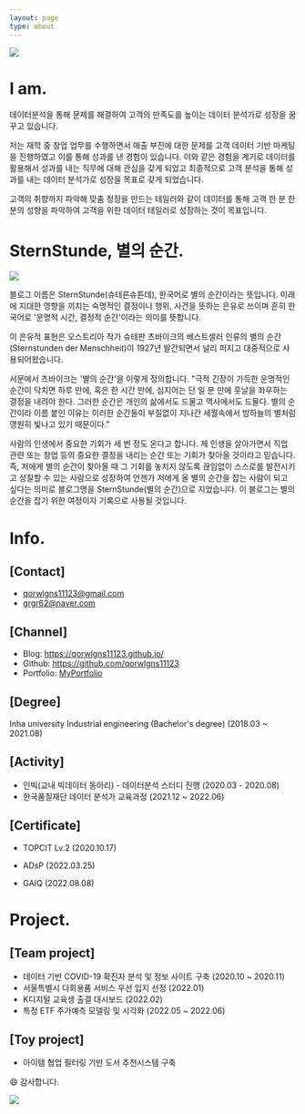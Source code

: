 ```yaml
---
layout: page
type: about
---
```



![](https://velog.velcdn.com/images/adastra/post/a178af52-9ace-48ca-b531-1a7eb153da2a/image.JPG)


# I am.

데이터분석을 통해 문제를 해결하여 고객의 만족도를 높이는 데이터 분석가로 성장을 꿈꾸고 있습니다.



저는 재학 중 창업 업무를 수행하면서 매출 부진에 대한 문제를 고객 데이터 기반 마케팅을 진행하였고 이를 통해 성과를 낸 경험이 있습니다. 이와 같은 경험을 계기로 데이터를 활용해서 성과를 내는 직무에 대해 관심을 갖게 되었고 최종적으로 고객 분석을 통해 성과를 내는 데이터 분석가로 성장을 목표로 갖게 되었습니다.

고객의 취향까지 파악해 맞춤 정장을 만드는 테일러와 같이  데이터를 통해 고객 한 분 한 분의 성향을 파악하여 고객을 위한 데이터 테일러로 성장하는 것이 목표입니다.

# SternStunde, 별의 순간.

![](https://velog.velcdn.com/images/adastra/post/74b68a39-a73b-4f20-8b22-9a5a51497f10/image.jpg)


블로그 이름은 SternStunde(슈테른슈튼데), 한국어로 별의 순간이라는 뜻입니다.
미래에 지대한 영향을 끼치는 숙명적인 결정이나 행위, 사건을 뜻하는 은유로 쓰이며 흔히 한국어로 '운명적 시간, 결정적 순간'이라는 의미를 뜻합니다.

이 은유적 표현은 오스트리아 작가 슈테판 츠바이크의 베스트셀러 인류의 별의 순간(Sternstunden der Menschheit)이 1927년 발간되면서 널리 퍼지고 대중적으로 사용되어왔습니다. 

서문에서 츠바이크는 '별의 순간'을 이렇게 정의합니다.
"극적 긴장이 가득한 운명적인 순간이 닥치면 하루 만에, 혹은 한 시간 만에, 심지어는 단 일 분 만에 훗날을 좌우하는 결정을 내려야 한다. 그러한 순간은 개인의 삶에서도 드물고 역사에서도 드물다. 별의 순간이라 이름 붙인 이유는 이러한 순간들이 부질없이 지나간 세월속에서 밤하늘의 별처럼 영원히 빛나고 있기 때문이다."

사람의 인생에서 중요한 기회가 세 번 정도 온다고 합니다.
제 인생을 살아가면서 직업 관련 또는 창업 등의 중요한 결정을 내리는 순간 또는 기회가 찾아올 것이라고 믿습니다.
즉, 저에게 별의 순간이 찾아올 때 그 기회를 놓치지 않도록 끊임없이 스스로를 발전시키고 성찰할 수 있는 사람으로 성장하여 언젠가 저에게 올 별의 순간을 잡는 사람이 되고 싶다는 의미로 블로그명을 SternStunde(별의 순간)으로 지었습니다.
이 블로그는 별의 순간을 잡기 위한 여정이자 기록으로 사용될 것입니다. 




# Info.

## [Contact]

- qorwlgns11123@gmail.com
- grgr62@naver.com



## [Channel]

- Blog: https://qorwlgns11123.github.io/
- Github: https://github.com/qorwlgns11123
- Portfolio: [MyPortfolio](https://drive.google.com/drive/folders/18T0lH2iAvzXLk25aMoSZVL9R8vJjUg56?usp=sharing)



## [Degree]

Inha university Industrial engineering (Bachelor's degree) (2018.03 ~ 2021.08)



## [Activity]

- 인빅(교내 빅데이터 동아리) - 데이터분석 스터디 진행 (2020.03 - 2020.08)
- 한국품질재단 데이터 분석가 교육과정 (2021.12 ~ 2022.06)



## [Certificate]

- TOPCIT Lv.2 (2020.10.17)

- ADsP (2022.03.25)

- GAIQ (2022.08.08)



# Project.

## [Team project]

- 데이터 기반 COVID-19 확진자 분석 및 정보 사이트 구축 (2020.10 ~ 2020.11)
- 서울특별시 다회용품 서비스 우선 입지 선정 (2022.01)
- K디지털 교육생 출결 대시보드 (2022.02)
- 특정 ETF 주가예측 모델링 및 시각화 (2022.05 ~ 2022.06)

## [Toy project]
- 아이템 협업 필터링 기반 도서 추천시스템 구축


😄 감사합니다.

![](https://velog.velcdn.com/images/adastra/post/1207832d-79ff-402d-889d-c2f7697c1a94/image.gif)